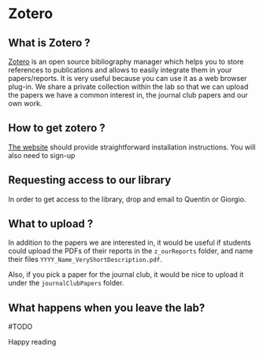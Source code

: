 Zotero
====================



What is Zotero ?
--------------------
[Zotero](https://www.zotero.org/) is an open source bibliography manager which helps
you to store references to publications and allows to easily integrate them in your papers/reports.
It is very useful because you can use it as a web browser plug-in.
We share a private collection within the lab so that we can upload the papers we have a common interest in,
the journal club papers and our own work.

How to get zotero ?
--------------------
[The website](https://www.zotero.org/) should provide straightforward installation instructions.
You will also need to sign-up


Requesting access to our library
---------------------
In order to get access to the library, drop and email to Quentin or Giorgio.


What to upload ?
----------------------
In addition to the papers we are interested in,
it would be useful if students could upload the PDFs of their reports in the `z_ourReports` folder, and name their files `YYYY_Name_VeryShortDescription.pdf`.

Also, if you pick a paper for the journal club, it would be nice to upload it under the `journalClubPapers` folder.

What happens when you leave the lab?
----------------------
#TODO

Happy reading
